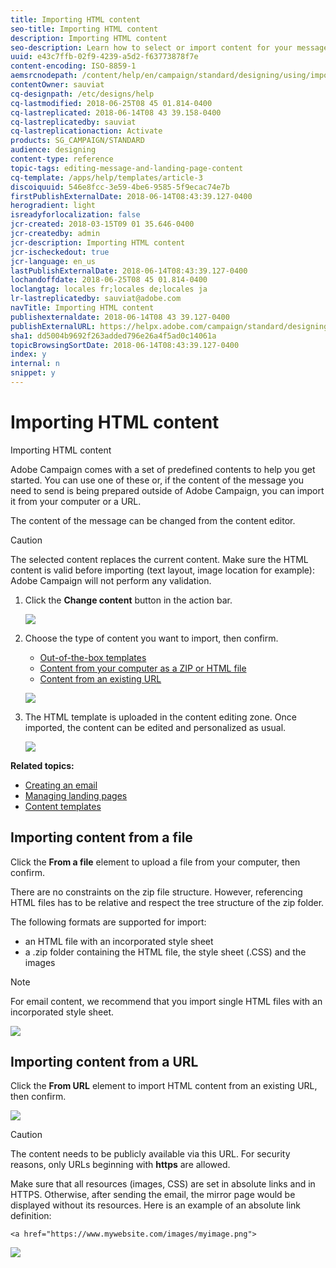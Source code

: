 ```yaml
---
title: Importing HTML content
seo-title: Importing HTML content
description: Importing HTML content
seo-description: Learn how to select or import content for your messages with Adobe Campaign.
uuid: e43c7ffb-02f9-4239-a5d2-f63773878f7e
content-encoding: ISO-8859-1
aemsrcnodepath: /content/help/en/campaign/standard/designing/using/importing-html-content
contentOwner: sauviat
cq-designpath: /etc/designs/help
cq-lastmodified: 2018-06-25T08 45 01.814-0400
cq-lastreplicated: 2018-06-14T08 43 39.158-0400
cq-lastreplicatedby: sauviat
cq-lastreplicationaction: Activate
products: SG_CAMPAIGN/STANDARD
audience: designing
content-type: reference
topic-tags: editing-message-and-landing-page-content
cq-template: /apps/help/templates/article-3
discoiquuid: 546e8fcc-3e59-4be6-9585-5f9ecac74e7b
firstPublishExternalDate: 2018-06-14T08:43:39.127-0400
herogradient: light
isreadyforlocalization: false
jcr-created: 2018-03-15T09 01 35.646-0400
jcr-createdby: admin
jcr-description: Importing HTML content
jcr-ischeckedout: true
jcr-language: en_us
lastPublishExternalDate: 2018-06-14T08:43:39.127-0400
lochandoffdate: 2018-06-25T08 45 01.814-0400
loclangtag: locales fr;locales de;locales ja
lr-lastreplicatedby: sauviat@adobe.com
navTitle: Importing HTML content
publishexternaldate: 2018-06-14T08 43 39.127-0400
publishExternalURL: https://helpx.adobe.com/campaign/standard/designing/using/importing-html-content.html
sha1: dd5004b9692f263added796e26a4f5ad0c14061a
topicBrowsingSortDate: 2018-06-14T08:43:39.127-0400
index: y
internal: n
snippet: y
---
```


# Importing HTML content

Importing HTML content

Adobe Campaign comes with a set of predefined contents to help you get started. You can use one of these or, if the content of the message you need to send is being prepared outside of Adobe Campaign, you can import it from your computer or a URL.

The content of the message can be changed from the content editor.

>[!CAUTION]
>
>The selected content replaces the current content. Make sure the HTML content is valid before importing (text layout, image location for example): Adobe Campaign will not perform any validation.

1. Click the **Change content** button in the action bar.

   ![](assets/delivery_content_edition.png)

1. Choose the type of content you want to import, then confirm.

    * [Out-of-the-box templates](../../start/using/about-templates.md#content-templates)
    * [Content from your computer as a ZIP or HTML file](../../designing/using/importing-html-content.md#importing-content-from-a-file)
    * [Content from an existing URL](../../designing/using/importing-html-content.md#importing-content-from-a-url)

   ![](assets/delivery_content_edition1.png)

1. The HTML template is uploaded in the content editing zone. Once imported, the content can be edited and personalized as usual.

   ![](assets/delivery_content_edition2.png)

**Related topics:**

* [Creating an email](../../channels/using/creating-an-email.md)
* [Managing landing pages](../../channels/using/about-landing-pages.md)
* [Content templates](../../start/using/about-templates.md#content-templates)

## Importing content from a file

Click the **From a file** element to upload a file from your computer, then confirm.

There are no constraints on the zip file structure. However, referencing HTML files has to be relative and respect the tree structure of the zip folder.

The following formats are supported for import:

* an HTML file with an incorporated style sheet
* a .zip folder containing the HTML file, the style sheet (.CSS) and the images

>[!NOTE]
>
>For email content, we recommend that you import single HTML files with an incorporated style sheet.

![](assets/delivery_content_edition1_fromFile.png) 

## Importing content from a URL

Click the **From URL** element to import HTML content from an existing URL, then confirm.

![](assets/delivery_content_edition1_fromURL.png)

>[!CAUTION]
>
>The content needs to be publicly available via this URL. For security reasons, only URLs beginning with **https** are allowed.

Make sure that all resources (images, CSS) are set in absolute links and in HTTPS. Otherwise, after sending the email, the mirror page would be displayed without its resources. Here is an example of an absolute link definition:

```
<a href="https://www.mywebsite.com/images/myimage.png">
```

![](assets/delivery_content_edition_importURL.png)

